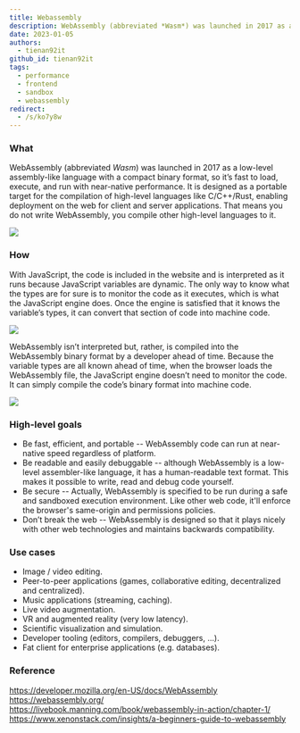 ```yaml
---
title: Webassembly
description: WebAssembly (abbreviated *Wasm*) was launched in 2017 as a low-level assembly-like language with a compact binary format, so it’s fast to load, execute, and run with near-native performance.
date: 2023-01-05
authors:
  - tienan92it
github_id: tienan92it
tags:
  - performance
  - frontend
  - sandbox
  - webassembly
redirect:
  - /s/ko7y8w
---
```


### What

WebAssembly (abbreviated *Wasm*) was launched in 2017 as a low-level assembly-like language with a compact binary format, so it’s fast to load, execute, and run with near-native performance. It is designed as a portable target for the compilation of high-level languages like C/C++/Rust, enabling deployment on the web for client and server applications. That means you do not write WebAssembly, you compile other high-level languages to it.

![](assets/webassembly_wasm-architecture.webp)

### How

With JavaScript, the code is included in the website and is interpreted as it runs because JavaScript variables are dynamic. The only way to know what the types are for sure is to monitor the code as it executes, which is what the JavaScript engine does. Once the engine is satisfied that it knows the variable’s types, it can convert that section of code into machine code.

![](assets/webassembly_wasm-js-how-it-work.webp)

WebAssembly isn’t interpreted but, rather, is compiled into the WebAssembly binary format by a developer ahead of time. Because the variable types are all known ahead of time, when the browser loads the WebAssembly file, the JavaScript engine doesn’t need to monitor the code. It can simply compile the code’s binary format into machine code.

![](assets/webassembly_wasm-how-it-works.webp)

### High-level goals

- Be fast, efficient, and portable -- WebAssembly code can run at near-native speed regardless of platform.
- Be readable and easily debuggable -- although WebAssembly is a low-level assembler-like language, it has a human-readable text format. This makes it possible to write, read and debug code yourself.
- Be secure -- Actually, WebAssembly is specified to be run during a safe and sandboxed execution environment. Like other web code, it'll enforce the browser's same-origin and permissions policies.
- Don’t break the web -- WebAssembly is designed so that it plays nicely with other web technologies and maintains backwards compatibility.

### Use cases

- Image / video editing.
- Peer-to-peer applications (games, collaborative editing, decentralized and centralized).
- Music applications (streaming, caching).
- Live video augmentation.
- VR and augmented reality (very low latency).
- Scientific visualization and simulation.
- Developer tooling (editors, compilers, debuggers, …).
- Fat client for enterprise applications (e.g. databases).

### Reference

https://developer.mozilla.org/en-US/docs/WebAssembly https://webassembly.org/ https://livebook.manning.com/book/webassembly-in-action/chapter-1/ https://www.xenonstack.com/insights/a-beginners-guide-to-webassembly
